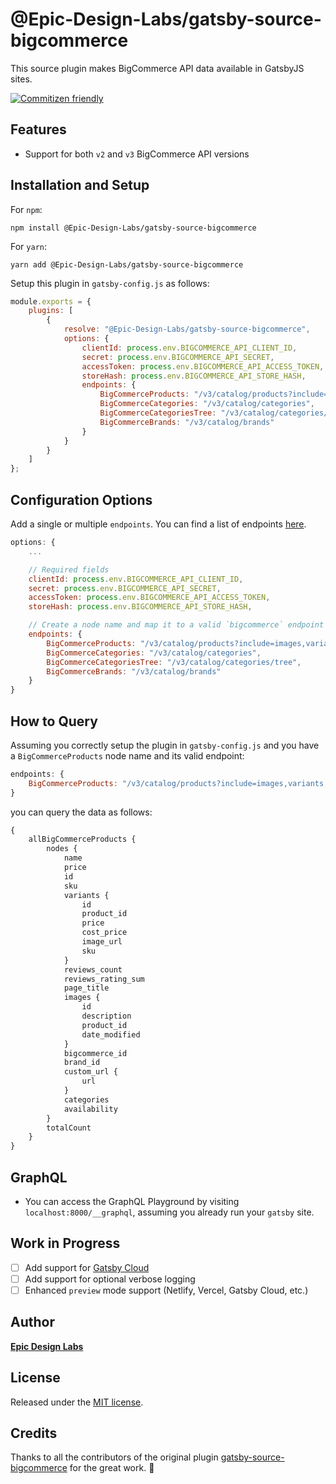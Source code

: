 # @Epic-Design-Labs/gatsby-source-bigcommerce

This source plugin makes BigCommerce API data available in GatsbyJS sites.

[![Commitizen friendly](https://img.shields.io/badge/commitizen-friendly-brightgreen.svg)](http://commitizen.github.io/cz-cli/)

## Features

- Support for both `v2` and `v3` BigCommerce API versions

## Installation and Setup

For `npm`:

```console
npm install @Epic-Design-Labs/gatsby-source-bigcommerce
```

For `yarn`:

```console
yarn add @Epic-Design-Labs/gatsby-source-bigcommerce
```

Setup this plugin in `gatsby-config.js` as follows:

```javascript
module.exports = {
	plugins: [
		{
			resolve: "@Epic-Design-Labs/gatsby-source-bigcommerce",
			options: {
				clientId: process.env.BIGCOMMERCE_API_CLIENT_ID,
				secret: process.env.BIGCOMMERCE_API_SECRET,
				accessToken: process.env.BIGCOMMERCE_API_ACCESS_TOKEN,
				storeHash: process.env.BIGCOMMERCE_API_STORE_HASH,
				endpoints: {
					BigCommerceProducts: "/v3/catalog/products?include=images,variants,custom_fields,options,modifiers,videos",
					BigCommerceCategories: "/v3/catalog/categories",
					BigCommerceCategoriesTree: "/v3/catalog/categories/tree",
					BigCommerceBrands: "/v3/catalog/brands"
				}
			}
		}
	]
};
```

## Configuration Options

Add a single or multiple `endpoints`. You can find a list of endpoints [here](https://developer.bigcommerce.com/api-reference/).

```javascript
options: {
	...

	// Required fields
	clientId: process.env.BIGCOMMERCE_API_CLIENT_ID,
	secret: process.env.BIGCOMMERCE_API_SECRET,
	accessToken: process.env.BIGCOMMERCE_API_ACCESS_TOKEN,
	storeHash: process.env.BIGCOMMERCE_API_STORE_HASH,

	// Create a node name and map it to a valid `bigcommerce` endpoint
	endpoints: {
		BigCommerceProducts: "/v3/catalog/products?include=images,variants,custom_fields,options,modifiers,videos",
		BigCommerceCategories: "/v3/catalog/categories",
		BigCommerceCategoriesTree: "/v3/catalog/categories/tree",
		BigCommerceBrands: "/v3/catalog/brands"
	}
}
```

## How to Query

Assuming you correctly setup the plugin in `gatsby-config.js` and you have a `BigCommerceProducts` node name and its valid endpoint:

```javascript
endpoints: {
	BigCommerceProducts: "/v3/catalog/products?include=images,variants,custom_fields,options,modifiers,videos";
}
```

you can query the data as follows:

```graphql
{
	allBigCommerceProducts {
		nodes {
			name
			price
			id
			sku
			variants {
				id
				product_id
				price
				cost_price
				image_url
				sku
			}
			reviews_count
			reviews_rating_sum
			page_title
			images {
				id
				description
				product_id
				date_modified
			}
			bigcommerce_id
			brand_id
			custom_url {
				url
			}
			categories
			availability
		}
		totalCount
	}
}
```

## GraphQL

- You can access the GraphQL Playground by visiting `localhost:8000/__graphql`, assuming you already run your `gatsby` site.

## Work in Progress

- [ ] Add support for [Gatsby Cloud](https://www.gatsbyjs.com/products/cloud/)
- [ ] Add support for optional verbose logging
- [ ] Enhanced `preview` mode support (Netlify, Vercel, Gatsby Cloud, etc.)

## Author

[**Epic Design Labs**](https://epicdesignlabs.com)

## License

Released under the [MIT license](LICENSE).

## Credits

Thanks to all the contributors of the original plugin [gatsby-source-bigcommerce](https://github.com/thirdandgrove/gatsby-source-bigcommerce) for the great work. 🎉
